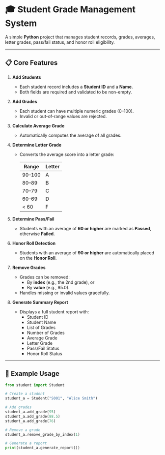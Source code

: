 # 🎓 Student Grade Management System

A simple **Python** project that manages student records, grades, averages, letter grades, pass/fail status, and honor roll eligibility.

---

## 📋 Core Features

1. **Add Students**
   - Each student record includes a **Student ID** and a **Name**.
   - Both fields are required and validated to be non-empty.

2. **Add Grades**
   - Each student can have multiple numeric grades (0–100).
   - Invalid or out-of-range values are rejected.

3. **Calculate Average Grade**
   - Automatically computes the average of all grades.

4. **Determine Letter Grade**
   - Converts the average score into a letter grade:

     | Range | Letter |
     |--------|--------|
     | 90–100 | A |
     | 80–89  | B |
     | 70–79  | C |
     | 60–69  | D |
     | < 60   | F |

5. **Determine Pass/Fail**
   - Students with an average of **60 or higher** are marked as **Passed**, otherwise **Failed**.

6. **Honor Roll Detection**
   - Students with an average of **90 or higher** are automatically placed on the **Honor Roll**.

7. **Remove Grades**
   - Grades can be removed:
     - By **index** (e.g., the 2nd grade), or
     - By **value** (e.g., 95.0).
   - Handles missing or invalid values gracefully.

8. **Generate Summary Report**
   - Displays a full student report with:
     - Student ID  
     - Student Name  
     - List of Grades  
     - Number of Grades  
     - Average Grade  
     - Letter Grade  
     - Pass/Fail Status  
     - Honor Roll Status  

---

## 🚀 Example Usage

```python
from student import Student

# Create a student
student_a = Student("S001", "Alice Smith")

# Add grades
student_a.add_grade(95)
student_a.add_grade(88.5)
student_a.add_grade(76)

# Remove a grade
student_a.remove_grade_by_index(1)

# Generate a report
print(student_a.generate_report())
